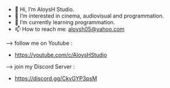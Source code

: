 - 👋 Hi, I’m AloysH Studio.
- 👀 I’m interested in cinema, audiovisual and programmation.
- 🌱 I’m currently learning programmation.
- 📫 How to reach me: aloysh05@yahoo.com

--> follow me on Youtube : 
- https://youtube.com/c/AloysHStudio

--> join my Discord Server : 
- https://discord.gg/CkyGYP3psM
